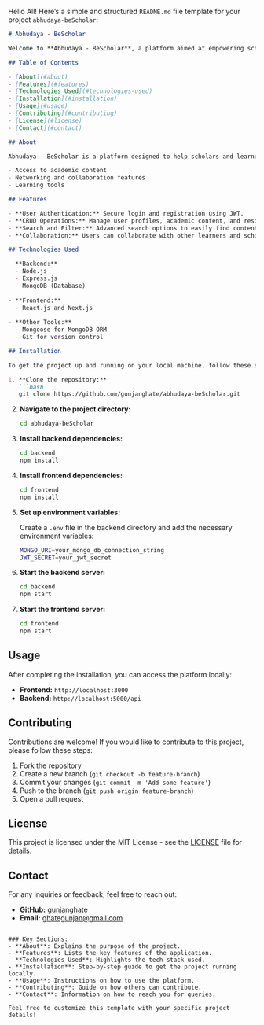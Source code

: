 Hello All!
Here’s a simple and structured `README.md` file template for your project `abhudaya-beScholar`:

```markdown
# Abhudaya - BeScholar

Welcome to **Abhudaya - BeScholar**, a platform aimed at empowering scholars and learners by providing access to valuable resources, networking, and collaboration tools.

## Table of Contents

- [About](#about)
- [Features](#features)
- [Technologies Used](#technologies-used)
- [Installation](#installation)
- [Usage](#usage)
- [Contributing](#contributing)
- [License](#license)
- [Contact](#contact)

## About

Abhudaya - BeScholar is a platform designed to help scholars and learners achieve their academic and professional goals. The platform offers various tools and resources, including:

- Access to academic content
- Networking and collaboration features
- Learning tools

## Features

- **User Authentication:** Secure login and registration using JWT.
- **CRUD Operations:** Manage user profiles, academic content, and resources.
- **Search and Filter:** Advanced search options to easily find content.
- **Collaboration:** Users can collaborate with other learners and scholars.

## Technologies Used

- **Backend:**
  - Node.js
  - Express.js
  - MongoDB (Database)
  
- **Frontend:**
  - React.js and Next.js
  
- **Other Tools:**
  - Mongoose for MongoDB ORM
  - Git for version control

## Installation

To get the project up and running on your local machine, follow these steps:

1. **Clone the repository:**
   ```bash
   git clone https://github.com/gunjanghate/abhudaya-beScholar.git
   ```

2. **Navigate to the project directory:**
   ```bash
   cd abhudaya-beScholar
   ```

3. **Install backend dependencies:**
   ```bash
   cd backend
   npm install
   ```

4. **Install frontend dependencies:**
   ```bash
   cd frontend
   npm install
   ```

5. **Set up environment variables:**

   Create a `.env` file in the backend directory and add the necessary environment variables:
   ```bash
   MONGO_URI=your_mongo_db_connection_string
   JWT_SECRET=your_jwt_secret
   ```

6. **Start the backend server:**
   ```bash
   cd backend
   npm start
   ```

7. **Start the frontend server:**
   ```bash
   cd frontend
   npm start
   ```

## Usage

After completing the installation, you can access the platform locally:

- **Frontend:** `http://localhost:3000`
- **Backend:** `http://localhost:5000/api`

## Contributing

Contributions are welcome! If you would like to contribute to this project, please follow these steps:

1. Fork the repository
2. Create a new branch (`git checkout -b feature-branch`)
3. Commit your changes (`git commit -m 'Add some feature'`)
4. Push to the branch (`git push origin feature-branch`)
5. Open a pull request

## License

This project is licensed under the MIT License - see the [LICENSE](LICENSE) file for details.

## Contact

For any inquiries or feedback, feel free to reach out:

- **GitHub:** [gunjanghate](https://github.com/gunjanghate)
- **Email:** ghategunjan@gmail.com

```

### Key Sections:
- **About**: Explains the purpose of the project.
- **Features**: Lists the key features of the application.
- **Technologies Used**: Highlights the tech stack used.
- **Installation**: Step-by-step guide to get the project running locally.
- **Usage**: Instructions on how to use the platform.
- **Contributing**: Guide on how others can contribute.
- **Contact**: Information on how to reach you for queries.

Feel free to customize this template with your specific project details!
